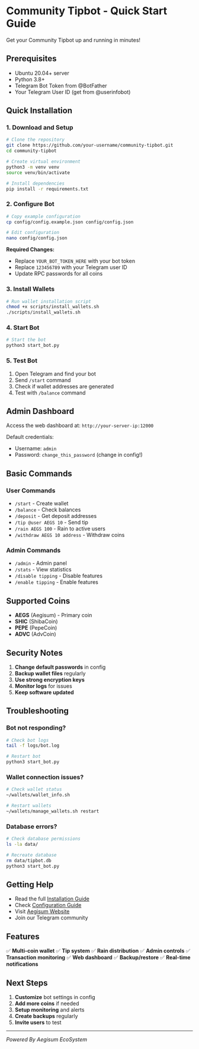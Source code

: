 # Community Tipbot - Quick Start Guide

Get your Community Tipbot up and running in minutes!

## Prerequisites

- Ubuntu 20.04+ server
- Python 3.8+
- Telegram Bot Token from @BotFather
- Your Telegram User ID (get from @userinfobot)

## Quick Installation

### 1. Download and Setup
```bash
# Clone the repository
git clone https://github.com/your-username/community-tipbot.git
cd community-tipbot

# Create virtual environment
python3 -m venv venv
source venv/bin/activate

# Install dependencies
pip install -r requirements.txt
```

### 2. Configure Bot
```bash
# Copy example configuration
cp config/config.example.json config/config.json

# Edit configuration
nano config/config.json
```

**Required Changes:**
- Replace `YOUR_BOT_TOKEN_HERE` with your bot token
- Replace `123456789` with your Telegram user ID
- Update RPC passwords for all coins

### 3. Install Wallets
```bash
# Run wallet installation script
chmod +x scripts/install_wallets.sh
./scripts/install_wallets.sh
```

### 4. Start Bot
```bash
# Start the bot
python3 start_bot.py
```

### 5. Test Bot
1. Open Telegram and find your bot
2. Send `/start` command
3. Check if wallet addresses are generated
4. Test with `/balance` command

## Admin Dashboard

Access the web dashboard at: `http://your-server-ip:12000`

Default credentials:
- Username: `admin`
- Password: `change_this_password` (change in config!)

## Basic Commands

### User Commands
- `/start` - Create wallet
- `/balance` - Check balances
- `/deposit` - Get deposit addresses
- `/tip @user AEGS 10` - Send tip
- `/rain AEGS 100` - Rain to active users
- `/withdraw AEGS 10 address` - Withdraw coins

### Admin Commands
- `/admin` - Admin panel
- `/stats` - View statistics
- `/disable tipping` - Disable features
- `/enable tipping` - Enable features

## Supported Coins

- **AEGS** (Aegisum) - Primary coin
- **SHIC** (ShibaCoin)
- **PEPE** (PepeCoin)
- **ADVC** (AdvCoin)

## Security Notes

1. **Change default passwords** in config
2. **Backup wallet files** regularly
3. **Use strong encryption keys**
4. **Monitor logs** for issues
5. **Keep software updated**

## Troubleshooting

### Bot not responding?
```bash
# Check bot logs
tail -f logs/bot.log

# Restart bot
python3 start_bot.py
```

### Wallet connection issues?
```bash
# Check wallet status
~/wallets/wallet_info.sh

# Restart wallets
~/wallets/manage_wallets.sh restart
```

### Database errors?
```bash
# Check database permissions
ls -la data/

# Recreate database
rm data/tipbot.db
python3 start_bot.py
```

## Getting Help

- Read the full [Installation Guide](INSTALL.md)
- Check [Configuration Guide](CONFIG.md)
- Visit [Aegisum Website](https://aegisum.com)
- Join our Telegram community

## Features

✅ **Multi-coin wallet**
✅ **Tip system**
✅ **Rain distribution**
✅ **Admin controls**
✅ **Transaction monitoring**
✅ **Web dashboard**
✅ **Backup/restore**
✅ **Real-time notifications**

## Next Steps

1. **Customize** bot settings in config
2. **Add more coins** if needed
3. **Setup monitoring** and alerts
4. **Create backups** regularly
5. **Invite users** to test

---
*Powered By Aegisum EcoSystem*